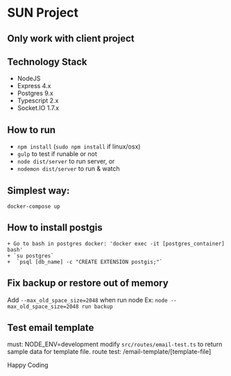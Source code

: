 # SUN Project

## Only work with client project

## Technology Stack
+ NodeJS
+ Express 4.x
+ Postgres 9.x
+ Typescript 2.x
+ Socket.IO 1.7.x

## How to run
+ `npm install` (`sudo npm install` if linux/osx)
+ `gulp` to test if runable or not
+ `node dist/server` to run server, or
+ `nodemon dist/server` to run & watch


## Simplest way:
```
docker-compose up
```

## How to install postgis
```
+ Go to bash in postgres docker: 'docker exec -it [postgres_container] bash'
+ `su postgres`
+  `psql [db_name] -c "CREATE EXTENSION postgis;"`
```

## Fix backup or restore out of memory
Add ```--max_old_space_size=2048``` when run node
Ex: ```node --max_old_space_size=2048 run backup```

## Test email template
must: NODE_ENV=development
modify `src/routes/email-test.ts` to return sample data for template file.
route test: /email-template/[template-file]

Happy Coding
